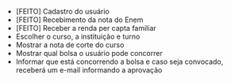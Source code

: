 * [FEITO] Cadastro do usuário
* [FEITO] Recebimento da nota do Enem
* [FEITO] Receber a renda per capta familiar
* Escolher o curso, a instituição e turno
* Mostrar a nota de corte do curso
* Mostrar qual bolsa o usuário pode concorrer
* Informar que está concorrendo a bolsa e caso seja convocado, receberá um e-mail informando a aprovação
